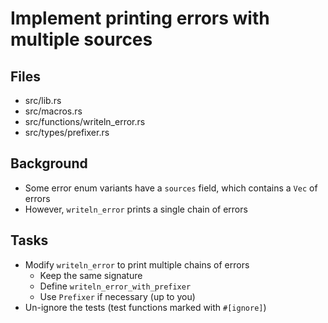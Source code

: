 # Implement printing errors with multiple sources

## Files

* src/lib.rs
* src/macros.rs
* src/functions/writeln_error.rs
* src/types/prefixer.rs

## Background

* Some error enum variants have a `sources` field, which contains a `Vec` of errors
* However, `writeln_error` prints a single chain of errors

## Tasks

* Modify `writeln_error` to print multiple chains of errors
  * Keep the same signature
  * Define `writeln_error_with_prefixer`
  * Use `Prefixer` if necessary (up to you)
* Un-ignore the tests (test functions marked with `#[ignore]`)
